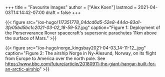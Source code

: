 +++
title = "Favourite Images"
author = ["Alex Koen"]
lastmod = 2021-04-03T14:14:42-07:00
draft = false
+++

{{< figure src="/ox-hugo/_117351778_04dcd6d5-52e8-444a-83a1-3fe05bd5bc1c2021-03-02_18-59-52_.jpg" caption="Figure 1: Deployment of the Perserverance Rover spacecraft's supersonic parachutes 11km above the surface of Mars." >}}

{{< figure src="/ox-hugo/norge_kingsbay2021-04-03_14-11-12_.jpg" caption="Figure 2: The airship Norge in Ny-Ålesund, Norway, on its flight from Europe to America over the north pole. See <https://www.bbc.com/future/article/20180911-the-giant-hangar-built-for-an-arctic-airship>" >}}
